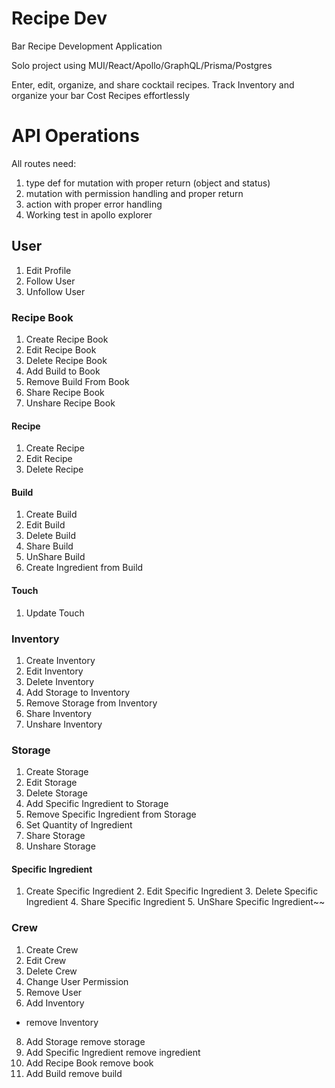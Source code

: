 # Recipe Dev

Bar Recipe Development Application

Solo project using MUI/React/Apollo/GraphQL/Prisma/Postgres

Enter, edit, organize, and share cocktail recipes.
Track Inventory and organize your bar
Cost Recipes effortlessly

# API Operations

All routes need:

1. type def for mutation with proper return (object and status)
2. mutation with permission handling and proper return
3. action with proper error handling
4. Working test in apollo explorer

## User

1. Edit Profile
2. Follow User
3. Unfollow User

### Recipe Book

1. Create Recipe Book
2. Edit Recipe Book
3. Delete Recipe Book
4. Add Build to Book
5. Remove Build From Book
6. Share Recipe Book
7. Unshare Recipe Book

#### Recipe

1. Create Recipe
2. Edit Recipe
3. Delete Recipe

#### Build

1. Create Build
2. Edit Build
3. Delete Build
4. Share Build
5. UnShare Build
6. Create Ingredient from Build

#### Touch

1. Update Touch

### Inventory

1. Create Inventory
2. Edit Inventory
3. Delete Inventory
4. Add Storage to Inventory
5. Remove Storage from Inventory
6. Share Inventory
7. Unshare Inventory

### Storage

1. Create Storage
2. Edit Storage
3. Delete Storage
4. Add Specific Ingredient to Storage
5. Remove Specific Ingredient from Storage
6. Set Quantity of Ingredient
7. Share Storage
8. Unshare Storage

#### Specific Ingredient

1. Create Specific Ingredient 2. Edit Specific Ingredient 3. Delete Specific Ingredient 4. Share Specific Ingredient 5. UnShare Specific Ingredient~~

### Crew

1. Create Crew
2. Edit Crew
3. Delete Crew
4. Change User Permission
5. Remove User
6. Add Inventory

- remove Inventory

8. Add Storage
   remove storage
9. Add Specific Ingredient
   remove ingredient
10. Add Recipe Book
    remove book
11. Add Build
    remove build
